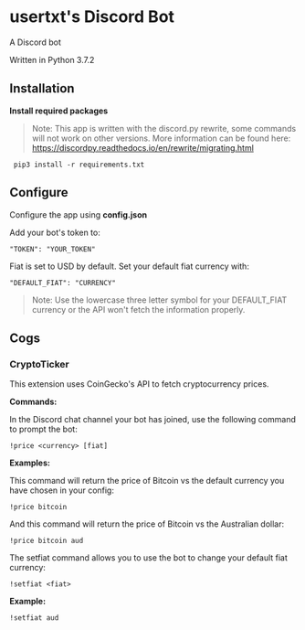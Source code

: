 # usertxt's Discord Bot
A Discord bot

Written in Python 3.7.2

## Installation

**Install required packages**

> Note: This app is written with the discord.py rewrite, some commands will not work on other versions. More information can be found here: https://discordpy.readthedocs.io/en/rewrite/migrating.html

```
 pip3 install -r requirements.txt
```


## Configure

Configure the app using **config.json**

Add your bot's token to:
```
"TOKEN": "YOUR_TOKEN"
```

Fiat is set to USD by default. Set your default fiat currency with:
```
"DEFAULT_FIAT": "CURRENCY"
```
>Note: Use the lowercase three letter symbol for your DEFAULT_FIAT currency or the API won't fetch the information properly.

## Cogs

### CryptoTicker
This extension uses CoinGecko's API to fetch cryptocurrency prices.

**Commands:**

In the Discord chat channel your bot has joined, use the following command to prompt the bot:
```
!price <currency> [fiat] 
```

**Examples:**

This command will return the price of Bitcoin vs the default currency you have chosen in your config:

```
!price bitcoin
```

And this command will return the price of Bitcoin vs the Australian dollar:

```
!price bitcoin aud
```

The setfiat command allows you to use the bot to change your default fiat currency:

```
!setfiat <fiat>
```

**Example:**

```
!setfiat aud
```
